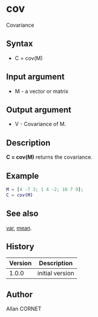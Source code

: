 

# cov

Covariance

## Syntax

- C = cov(M)

## Input argument

 - M - a vector or matrix

## Output argument

 - V - Covariance of M.

## Description


  <p><b>C = cov(M)</b> returns the covariance.</p>


## Example

```matlab
M = [4 -7 3; 1 4 -2; 10 7 9];
C = cov(M)
```

## See also

[var](var.md), [mean](mean.md).
## History

|Version|Description|
|------|------|
|1.0.0|initial version|


## Author

Allan CORNET



